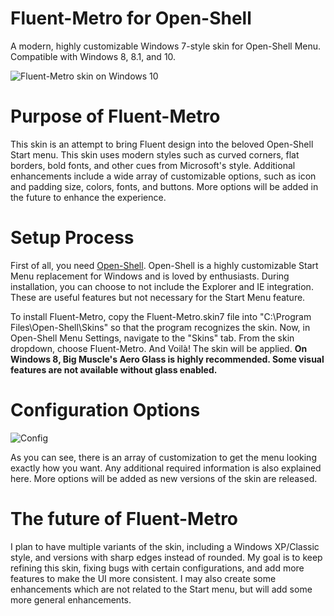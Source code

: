 # Fluent-Metro for Open-Shell
A modern, highly customizable Windows 7-style skin for Open-Shell Menu. Compatible with Windows 8, 8.1, and 10.

![Fluent-Metro skin on Windows 10](https://user-images.githubusercontent.com/61938331/92260947-b1038080-eea6-11ea-96d4-c02e4aa1c79d.png)

# Purpose of Fluent-Metro
This skin is an attempt to bring Fluent design into the beloved Open-Shell Start menu. This skin uses modern styles such as curved corners, flat borders, bold fonts, and other cues from Microsoft's style. Additional enhancements include a wide array of customizable options, such as icon and padding size, colors, fonts, and buttons. More options will be added in the future to enhance the experience.

# Setup Process
First of all, you need [Open-Shell](https://github.com/Open-Shell/Open-Shell-Menu/releases). Open-Shell is a highly customizable Start Menu replacement for Windows and is loved by enthusiasts. During installation, you can choose to not include the Explorer and IE integration. These are useful features but not necessary for the Start Menu feature.

To install Fluent-Metro, copy the Fluent-Metro.skin7 file into "C:\Program Files\Open-Shell\Skins" so that the program recognizes the skin. Now, in Open-Shell Menu Settings, navigate to the "Skins" tab. From the skin dropdown, choose Fluent-Metro. And Voilà! The skin will be applied.
**On Windows 8, Big Muscle's Aero Glass is highly recommended. Some visual features are not available without glass enabled.**

# Configuration Options
![Config](https://user-images.githubusercontent.com/61938331/92263545-cb3f5d80-eeaa-11ea-9514-2b06562f1f4f.png)

As you can see, there is an array of customization to get the menu looking exactly how you want. Any additional required information is also explained here. More options will be added as new versions of the skin are released.

# The future of Fluent-Metro

I plan to have multiple variants of the skin, including a Windows XP/Classic style, and versions with sharp edges instead of rounded. My goal is to keep refining this skin, fixing bugs with certain configurations, and add more features to make the UI more consistent. I may also create some enhancements which are not related to the Start menu, but will add some more general enhancements.
